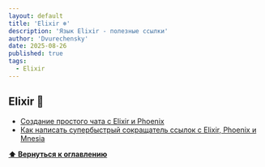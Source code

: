 ```yaml
---
layout: default
title: 'Elixir ❄️'
description: 'Язык Elixir - полезные ссылки'
author: 'Dvurechensky'
date: 2025-08-26
published: true
tags:
  - Elixir
---
```


## Elixir 🚩

- [Создание простого чата с Elixir и Phoenix](https://sheharyar.me/blog/simple-chat-phoenix-elixir/)
- [Как написать супербыстрый сокращатель ссылок с Elixir, Phoenix и Mnesia](https://medium.com/free-code-camp/how-to-write-a-super-fast-link-shortener-with-elixir-phoenix-and-mnesia-70ffa1564b3c)

**[⬆ Вернуться к оглавлению](../index.md)**
